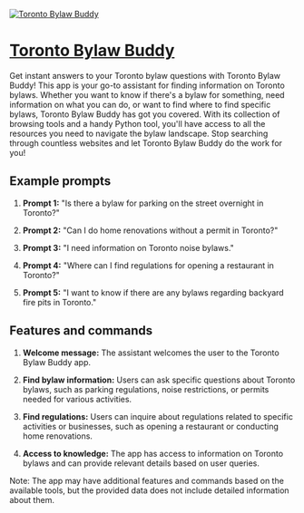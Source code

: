 [![Toronto Bylaw Buddy](https://files.oaiusercontent.com/file-5KWh3jlBqim8ioYS5aXDPY7r?se=2123-10-16T00%3A44%3A14Z&sp=r&sv=2021-08-06&sr=b&rscc=max-age%3D31536000%2C%20immutable&rscd=attachment%3B%20filename%3D4f68dfe5-4cf8-4e44-b51a-58ffa281f099.png&sig=tYTVqGxNcPRbn6YpBlt8GpTNZQ0TmvJuK%2B%2BvzJEzj9c%3D)](https://chat.openai.com/g/g-UYyKX4CGp-toronto-bylaw-buddy)

# [Toronto Bylaw Buddy](https://chat.openai.com/g/g-UYyKX4CGp-toronto-bylaw-buddy)

Get instant answers to your Toronto bylaw questions with Toronto Bylaw Buddy! This app is your go-to assistant for finding information on Toronto bylaws. Whether you want to know if there's a bylaw for something, need information on what you can do, or want to find where to find specific bylaws, Toronto Bylaw Buddy has got you covered. With its collection of browsing tools and a handy Python tool, you'll have access to all the resources you need to navigate the bylaw landscape. Stop searching through countless websites and let Toronto Bylaw Buddy do the work for you!

## Example prompts

1. **Prompt 1:** "Is there a bylaw for parking on the street overnight in Toronto?"

2. **Prompt 2:** "Can I do home renovations without a permit in Toronto?"

3. **Prompt 3:** "I need information on Toronto noise bylaws."

4. **Prompt 4:** "Where can I find regulations for opening a restaurant in Toronto?"

5. **Prompt 5:** "I want to know if there are any bylaws regarding backyard fire pits in Toronto."

## Features and commands

1. **Welcome message:** The assistant welcomes the user to the Toronto Bylaw Buddy app.

2. **Find bylaw information:** Users can ask specific questions about Toronto bylaws, such as parking regulations, noise restrictions, or permits needed for various activities.

3. **Find regulations:** Users can inquire about regulations related to specific activities or businesses, such as opening a restaurant or conducting home renovations.

4. **Access to knowledge:** The app has access to information on Toronto bylaws and can provide relevant details based on user queries.

Note: The app may have additional features and commands based on the available tools, but the provided data does not include detailed information about them.